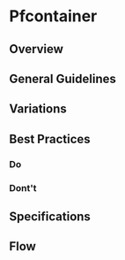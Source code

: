 # Pfcontainer

## Overview

## General Guidelines

## Variations

## Best Practices

### Do

### Dont't

## Specifications

## Flow
